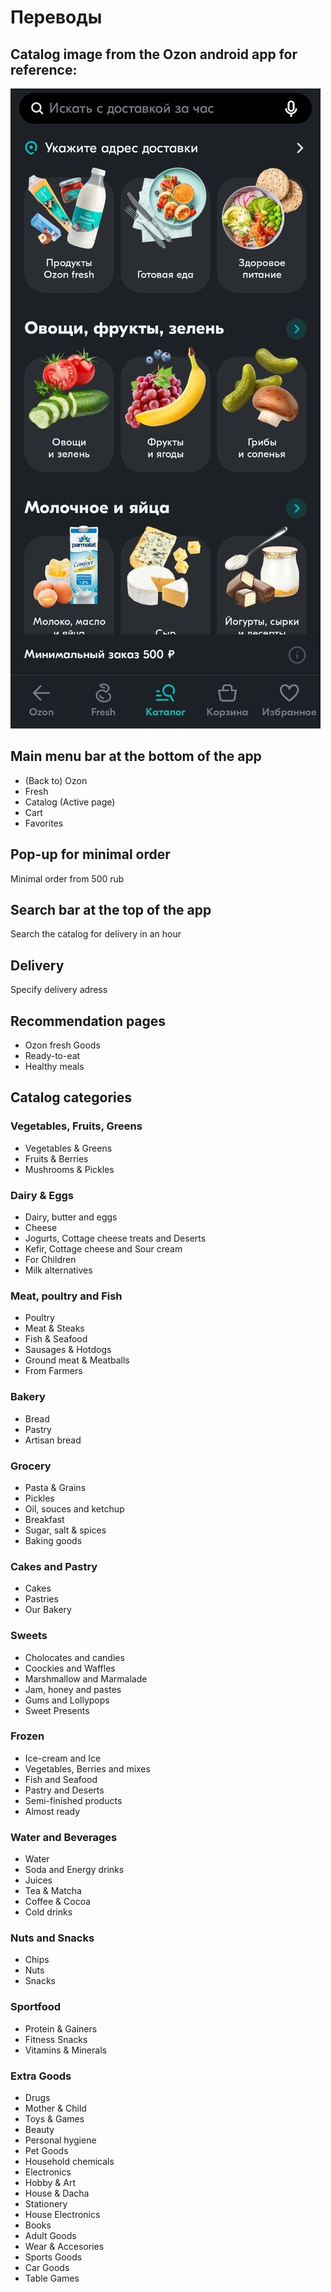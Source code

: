 # Переводы
## Catalog image from the Ozon android app for reference:
![Catalog image for reference](https://github.com/milaserebriakova/ozon_test/blob/main/Catalog.jpg)

## Main menu bar at the bottom of the app
- (Back to) Ozon
- Fresh
- Catalog (Active page)
- Cart
- Favorites

## Pop-up for minimal order
Minimal order from 500 rub

## Search bar at the top of the app
Search the catalog for delivery in an hour

## Delivery
Specify delivery adress

## Recommendation pages

- Ozon fresh Goods
- Ready-to-eat
- Healthy meals

## Catalog categories

### Vegetables, Fruits, Greens

- Vegetables & Greens
- Fruits & Berries
- Mushrooms & Pickles

### Dairy & Eggs
- Dairy, butter and eggs
- Cheese 
- Jogurts, Сottage cheese treats and Deserts
- Kefir, Сottage cheese and Sour cream
- For Children
- Milk alternatives

### Meat, poultry and Fish
- Poultry
- Meat & Steaks
- Fish & Seafood
- Sausages & Hotdogs
- Ground meat & Meatballs
- From Farmers

### Bakery
- Bread
- Pastry
- Artisan bread 

### Grocery
- Pasta & Grains
- Pickles
- Oil, souces and ketchup
- Breakfast
- Sugar, salt & spices
- Baking goods

### Cakes and Pastry
- Cakes
- Pastries
- Our Bakery

### Sweets
- Cholocates and candies
- Coockies and Waffles
- Marshmallow and Marmalade
- Jam, honey and pastes
- Gums and Lollypops
- Sweet Presents

### Frozen
- Ice-cream and Ice
- Vegetables, Berries and mixes
- Fish and Seafood
- Pastry and Deserts
- Semi-finished products
- Almost ready

### Water and Beverages
- Water
- Soda and Energy drinks
- Juices
- Tea & Matcha
- Coffee & Cocoa
- Cold drinks

### Nuts and Snacks
- Chips
- Nuts
- Snacks

### Sportfood
- Protein & Gainers
- Fitness Snacks
- Vitamins & Minerals

### Extra Goods
- Drugs
- Mother & Child
- Toys & Games
- Beauty
- Personal hygiene
- Pet Goods
- Household chemicals
- Electronics
- Hobby & Art
- House & Dacha
- Stationery
- House Electronics
- Books
- Adult Goods
- Wear & Accesories
- Sports Goods
- Car Goods
- Table Games
